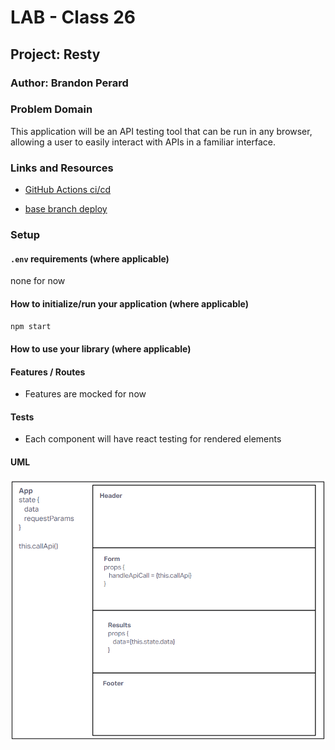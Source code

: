 # LAB - Class 26

## Project: Resty

### Author: Brandon Perard

### Problem Domain  

This application will be an API testing tool that can be run in any browser, allowing a user to easily interact with APIs in a familiar interface.

### Links and Resources

- [GitHub Actions ci/cd](https://github.com/bperard/resty/actions)
<!-- - [back-end server url](http://xyz.com) (when applicable) -->
- [base branch deploy](https://codesandbox.io/p/github/bperard/resty/draft/smoosh-sun?file=%2FREADME.md&workspace=%257B%2522activeFileId%2522%253A%2522clfiov0il0008g1i055pc21zg%2522%252C%2522openFiles%2522%253A%255B%2522%252FREADME.md%2522%255D%252C%2522sidebarPanel%2522%253A%2522EXPLORER%2522%252C%2522gitSidebarPanel%2522%253A%2522COMMIT%2522%252C%2522spaces%2522%253A%257B%2522clfiov1mc000x356ix1x3fkzp%2522%253A%257B%2522key%2522%253A%2522clfiov1mc000x356ix1x3fkzp%2522%252C%2522name%2522%253A%2522Default%2522%252C%2522devtools%2522%253A%255B%257B%2522key%2522%253A%2522clfipjxls00gy356iovgsfzqw%2522%252C%2522type%2522%253A%2522PROJECT_SETUP%2522%252C%2522isMinimized%2522%253Afalse%257D%252C%257B%2522type%2522%253A%2522PREVIEW%2522%252C%2522taskId%2522%253A%2522start%2522%252C%2522port%2522%253A3000%252C%2522key%2522%253A%2522clfiovt1e009k356ie06ihzvd%2522%252C%2522isMinimized%2522%253Afalse%257D%252C%257B%2522type%2522%253A%2522TASK_LOG%2522%252C%2522taskId%2522%253A%2522start%2522%252C%2522key%2522%253A%2522clfiovq1l006c356idje6urw2%2522%252C%2522isMinimized%2522%253Afalse%257D%255D%257D%257D%252C%2522currentSpace%2522%253A%2522clfiov1mc000x356ix1x3fkzp%2522%252C%2522spacesOrder%2522%253A%255B%2522clfiov1mc000x356ix1x3fkzp%2522%255D%252C%2522hideCodeEditor%2522%253Afalse%257D)


### Setup

#### `.env` requirements (where applicable)

none for now

#### How to initialize/run your application (where applicable)

`npm start`

#### How to use your library (where applicable)

#### Features / Routes

- Features are mocked for now

#### Tests

- Each component will have react testing for rendered elements

#### UML

![Resty UML](./public/426Resty.png)
